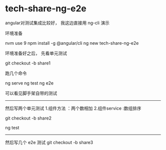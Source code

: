 # tech-share-ng-e2e
angular对测试集成比较好，
我这边直接用 ng-cli 演示

环境准备

nvm use 9
npm install -g @angular/cli
ng new tech-share-ng-e2e

环境准备好之后，
先看单元测试

git checkout -b share1

跑几个命令

ng serve
ng test
ng e2e

可以看见脚手架自带的测试

---

然后写两个单元测试
1.组件方法 ：两个数相加
2.组件service :数组排序

git checkout -b share2

ng test

----

然后写几个 e2e 测试
git checkout -b share3
